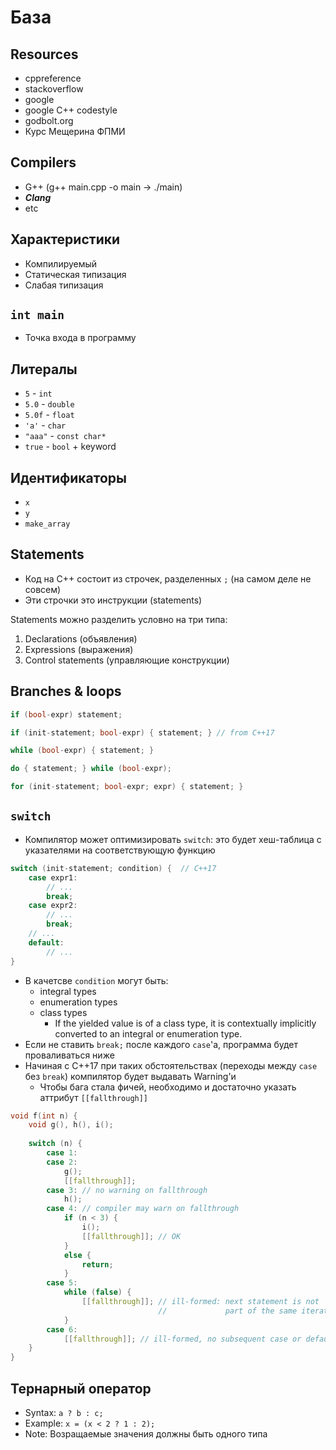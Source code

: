 # База
## Resources
- cppreference
- stackoverflow
- google
- google C++ codestyle
- godbolt.org
- Курс Мещерина ФПМИ
## Compilers
- G++ (g++ main.cpp -o main -> ./main)
- ***Clang***
- etc
## Характеристики
- Компилируемый
- Статическая типизация
- Слабая типизация

## `int main`
- Точка входа в программу

## Литералы
- `5` - `int`
- `5.0` - `double`
- `5.0f` - `float`
- `'a'` - `char`
- `"aaa"` - `const char*`
- `true` - `bool` + keyword

## Идентификаторы
- `x`
- `y`
- `make_array`

## Statements
- Код на C++ состоит из строчек, разделенных `;` (на самом деле не совсем)
- Эти строчки это инструкции (statements)

Statements можно разделить условно на три типа:
1. Declarations (объявления)
2. Expressions (выражения)
3. Control statements (управляющие конструкции)

## Branches & loops

```cpp
if (bool-expr) statement;

if (init-statement; bool-expr) { statement; } // from C++17

while (bool-expr) { statement; }

do { statement; } while (bool-expr);

for (init-statement; bool-expr; expr) { statement; }
```

## `switch`
- Компилятор может оптимизировать `switch`: это будет хеш-таблица с указателями на соответствующую функцию
```cpp
switch (init-statement; condition) {  // C++17
	case expr1:
		// ...
		break;
	case expr2:
		// ...
		break;
	// ...
	default:
		// ...
}
```
- В качетсве `condition` могут быть:
	- integral types
	- enumeration types
	- class types
		- If the yielded value is of a class type, it is contextually implicitly converted to an integral or enumeration type.
- Если не ставить `break;` после каждого `case`'а, программа будет проваливаться ниже
- Начиная с C++17 при таких обстоятельствах (переходы между `case` без `break`) компилятор будет выдавать Warning'и
	- Чтобы бага стала фичей, необходимо и достаточно указать аттрибут `[[fallthrough]]`
```cpp
void f(int n) {
    void g(), h(), i();
 
    switch (n) {
        case 1:
        case 2:
            g();
            [[fallthrough]];
        case 3: // no warning on fallthrough
            h();
        case 4: // compiler may warn on fallthrough
            if (n < 3) {
                i();
                [[fallthrough]]; // OK
            }
            else {
                return;
            }
        case 5:
            while (false) {
                [[fallthrough]]; // ill-formed: next statement is not
                                 //             part of the same iteration
            }
        case 6:
            [[fallthrough]]; // ill-formed, no subsequent case or default label
    }
}
```

## Тернарный оператор

- Syntax: `a ? b : c;`
- Example: `x = (x < 2 ? 1 : 2);`
- Note: Возращаемые значения должны быть одного типа
